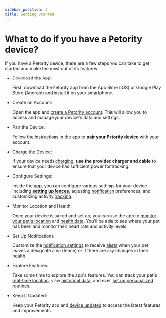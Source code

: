```yaml
---
sidebar_position: 3
title: Getting Started
---
```


# What to do if you have a Petority device?
If you have a Petority device, there are a few steps you can take to get started and make the most out of its features:

+ Download the App:

    First, download the Petority app from the App Store (iOS) or Google Play Store (Android) and install it on your smartphone.

+ Create an Account:

    Open the app and [create a Petority account](/docs/petority/accounts/signing-up). This will allow you to access and manage your device's data and settings.

+ Pair the Device:

    Follow the instructions in the app to **[pair your Petority device](/docs/petority/devices/device-pairing)** with your account. 

+ Charge the Device:

    If your device needs [charging](/docs/devices/battery-charging/battery-charging), **use the provided charger and cable** to ensure that your device has sufficient power for tracking.

+ Configure Settings:

    Inside the app, you can configure various settings for your device including **[setting up fences](/docs/petority/features/fence#set-up-a-fence)**, adjusting [notification](/docs/petority/notification/enable-nitif) preferences, and customizing activity [tracking](/docs/petority/general-setting/refresh-rates).


+ Monitor Location and Health:

    Once your device is paired and set up, you can use the app to [monitor your pet's location](/docs/petority/features/live-tracking) and [health data](/docs/petority/features/health-monitoring). You'll be able to see where your pet has been and monitor their heart rate and activity levels. 

+ Set Up Notifications

    Customize the [notification settings](/docs/petority/general-setting/notification) to receive [alerts](/docs/petority/notification/type) when your pet leaves a designate area (fence) or if there are any changes in their health.

+ Explore Features:

    Take some time to explore the app's features. You can track your pet's [real-time location](/docs/petority/features/live-tracking), view [historical data](/docs/petority/features/health-monitoring), and even [set up personalized routines](/docs/petority/features/fence#set-up-a-fence).

+ Keep It Updated:

    Keep your Petority app and [device updated](/docs/petority/devices/upgrade-firmware) to access the latest features and improvements.
